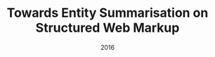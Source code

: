 ---
title: "Towards Entity Summarisation on Structured Web Markup"
collection: publications
permalink: /publication/2016-DBLP_conf_esws_YuGZFD16
date: 2016
venue: 'The Semantic Web - {ESWC} 2016 Satellite Events, Heraklion, Crete, Greece, May 29 - June 2, 2016, Revised Selected Papers'
---